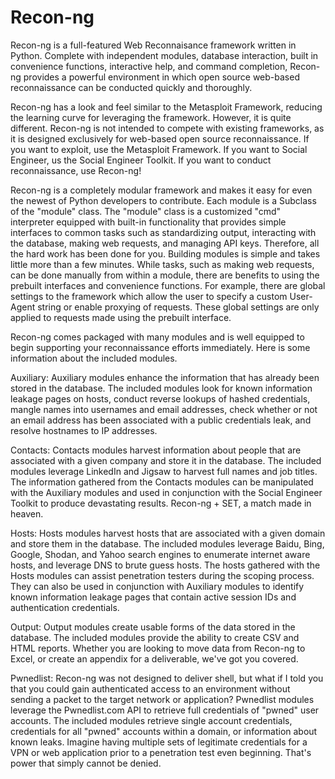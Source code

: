 # Recon-ng

Recon-ng is a full-featured Web Reconnaisance framework written in Python. Complete with independent modules, database interaction, built in convenience functions, interactive help, and command completion, Recon-ng provides a powerful environment in which open source web-based reconnaissance can be conducted quickly and thoroughly.

Recon-ng has a look and feel similar to the Metasploit Framework, reducing the learning curve for leveraging the framework. However, it is quite different. Recon-ng is not intended to compete with existing frameworks, as it is designed exclusively for web-based open source reconnaissance. If you want to exploit, use the Metasploit Framework. If you want to Social Engineer, us the Social Engineer Toolkit. If you want to conduct reconnaissance, use Recon-ng!

Recon-ng is a completely modular framework and makes it easy for even the newest of Python developers to contribute. Each module is a Subclass of the "module" class. The "module" class is a customized "cmd" interpreter equipped with built-in functionality that provides simple interfaces to common tasks such as standardizing output, interacting with the database, making web requests, and managing API keys. Therefore, all the hard work has been done for you. Building modules is simple and takes little more than a few minutes. While tasks, such as making web requests, can be done manually from within a module, there are benefits to using the prebuilt interfaces and convenience functions. For example, there are global settings to the framework which allow the user to specify a custom User-Agent string or enable proxying of requests. These global settings are only applied to requests made using the prebuilt interface.

Recon-ng comes packaged with many modules and is well equipped to begin supporting your reconnaissance efforts immediately. Here is some information about the included modules.

Auxiliary:
Auxiliary modules enhance the information that has already been stored in the database. The included modules look for known information leakage pages on hosts, conduct reverse lookups of hashed credentials, mangle names into usernames and email addresses, check whether or not an email address has been associated with a public credentials leak, and resolve hostnames to IP addresses.

Contacts:
Contacts modules harvest information about people that are associated with a given company and store it in the database. The included modules leverage LinkedIn and Jigsaw to harvest full names and job titles. The information gathered from the Contacts modules can be manipulated with the Auxiliary modules and used in conjunction with the Social Engineer Toolkit to produce devastating results. Recon-ng + SET, a match made in heaven.

Hosts:
Hosts modules harvest hosts that are associated with a given domain and store them in the database. The included modules leverage Baidu, Bing, Google, Shodan, and Yahoo search engines to enumerate internet aware hosts, and leverage DNS to brute guess hosts. The hosts gathered with the Hosts modules can assist penetration testers during the scoping process. They can also be used in conjunction with Auxiliary modules to identify known information leakage pages that contain active session IDs and authentication credentials.

Output:
Output modules create usable forms of the data stored in the database. The included modules provide the ability to create CSV and HTML reports. Whether you are looking to move data from Recon-ng to Excel, or create an appendix for a deliverable, we've got you covered.

Pwnedlist:
Recon-ng was not designed to deliver shell, but what if I told you that you could gain authenticated access to an environment without sending a packet to the target network or application? Pwnedlist modules leverage the Pwnedlist.com API to retrieve full credentials of "pwned" user accounts. The included modules retrieve single account credentials, credentials for all "pwned" accounts within a domain, or information about known leaks. Imagine having multiple sets of legitimate credentials for a VPN or web application prior to a penetration test even beginning. That's power that simply cannot be denied.